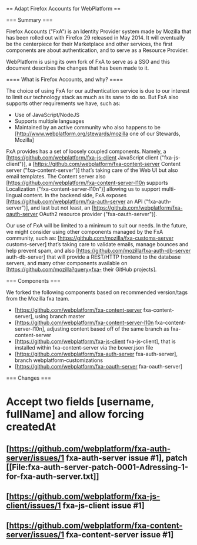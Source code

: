== Adapt Firefox Accounts for WebPlatform ==

=== Summary ===

Firefox Accounts ("FxA") is an Identity Provider system made by Mozilla that has been rolled out with Firefox 29 released in May 2014. It will eventually be the centerpiece for their Marketplace and other services, the first components are about authentication, and to serve as a Resource Provider.

WebPlatform is using its own fork of FxA to serve as a SSO and this document describes the changes that has been made to it.

==== What is Firefox Accounts, and why? ====

The choice of using FxA for our authentication service is due to our interest to limit our technology stack as much as its sane to do so. But FxA also supports other requirements we have, such as:
* Use of JavaScript/NodeJS
* Supports multiple languages
* Maintained by an active community who also happens to be [http://www.webplatform.org/stewards/mozilla one of our Stewards, Mozilla]

FxA provides has a set of loosely coupled components. Namely, a [https://github.com/webplatform/fxa-js-client JavaScript client ("fxa-js-client")], a [https://github.com/webplatform/fxa-content-server Content server ("fxa-content-server")] that’s taking care of the Web UI but also email templates. The Content server also [https://github.com/webplatform/fxa-content-server-l10n supports Localization ("fxa-content-server-l10n")] allowing us to support multi-lingual content. In the backend side, FxA exposes [https://github.com/webplatform/fxa-auth-server an API ("fxa-auth-server")], and last but not least, an [https://github.com/webplatform/fxa-oauth-server OAuth2 resource provider ("fxa-oauth-server")].

Our use of FxA will be limited to a minimum to suit our needs. In the future, we might consider using other components managed by the FxA community, such as:  [https://github.com/mozilla/fxa-customs-server customs-server] that’s taking care to validate emails, manage bounces and help prevent spam, and also [https://github.com/mozilla/fxa-auth-db-server auth-db-server] that will provide a REST/HTTP frontend to the database servers, and many other components available on [https://github.com/mozilla?query=fxa- their GitHub projects].


=== Components ===

We forked the following components based on recommended version/tags from the Mozilla fxa team.

* [https://github.com/webplatform/fxa-content-server fxa-content-server], using branch master
* [https://github.com/webplatform/fxa-content-server-l10n fxa-content-server-l10n], adjusting content based off of the same branch as fxa-content-server
* [https://github.com/webplatform/fxa-js-client fxa-js-client], that is installed within fxa-content-server via the bower.json file
* [https://github.com/webplatform/fxa-auth-server fxa-auth-server], branch webplatform-customizations
* [https://github.com/webplatform/fxa-oauth-server fxa-oauth-server]

=== Changes ===

# Accept two fields [username, fullName] and allow forcing createdAt
## [https://github.com/webplatform/fxa-auth-server/issues/1 fxa-auth-server issue #1], patch [[File:fxa-auth-server-patch-0001-Adressing-1-for-fxa-auth-server.txt]]
## [https://github.com/webplatform/fxa-js-client/issues/1 fxa-js-client issue #1]
## [https://github.com/webplatform/fxa-content-server/issues/1 fxa-content-server issue #1]